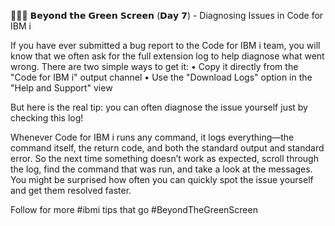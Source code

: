 🕵🏻‍♂️ 𝗕𝗲𝘆𝗼𝗻𝗱 𝘁𝗵𝗲 𝗚𝗿𝗲𝗲𝗻 𝗦𝗰𝗿𝗲𝗲𝗻 (𝗗𝗮𝘆 𝟳) - Diagnosing Issues in Code for IBM i

If you have ever submitted a bug report to the Code for IBM i team, you will know that we often ask for the full extension log to help diagnose what went wrong. There are two simple ways to get it:
  • Copy it directly from the "Code for IBM i" output channel
  • Use the "Download Logs" option in the "Help and Support" view

But here is the real tip: you can often diagnose the issue yourself just by checking this log!

Whenever Code for IBM i runs any command, it logs everything—the command itself, the return code, and both the standard output and standard error. So the next time something doesn’t work as expected, scroll through the log, find the command that was run, and take a look at the messages. You might be surprised how often you can quickly spot the issue yourself and get them resolved faster.

Follow for more #ibmi tips that go #BeyondTheGreenScreen